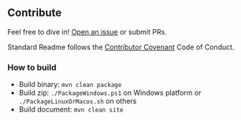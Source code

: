 ## Contribute

Feel free to dive in! [Open an issue](https://github.com/jiangxincode/ApkToolBoxGUI/issues/new) or submit PRs.

Standard Readme follows the [Contributor Covenant](http://contributor-covenant.org/version/1/3/0/) Code of Conduct.

### How to build

* Build binary: `mvn clean package`
* Build zip: `./PackageWindows.ps1` on Windows platform or `./PackageLinuxOrMacos.sh` on others
* Build document: `mvn clean site`
